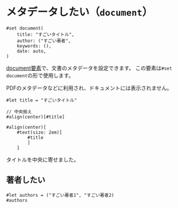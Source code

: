 # メタデータしたい（``document``）

```typst
#set document(
    title: "すごいタイトル",
    author: ("すごい著者",
    keywords: (),
    date: auto,
)
```

[document要素](https://typst.app/docs/reference/model/document/)で、文書のメタデータを設定できます。
この要素は``#set document``の形で使用します。

PDFのメタデータなどに利用され、ドキュメントには表示されません。

```typst
#let title = "すごいタイトル"

// 中央揃え
#align(center)[#title]

#align(center)[
    #text(size: 2em)[
        #title
        ]
    ]
```

タイトルを中央に寄せました。

## 著者したい

```typst
#let authors = ("すごい著者1", "すごい著者2)
#authors
```


